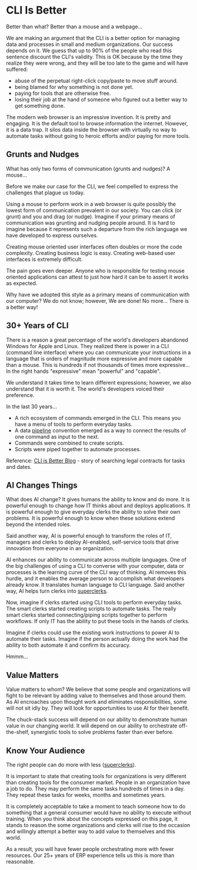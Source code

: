 
# CLI Is Better

Better than what? Better than a mouse and a webpage...

We are making an argument that the CLI is a better option for managing data and processes in small and medium organizations. Our success depends on it. We guess that up to 90% of the people who read this sentence discount the CLI's validity. This is OK because by the time they realize they were wrong, and they will be too late to the game and will have suffered:

- abuse of the perpetual right-click copy/paste to move stuff around.
- being blamed for why something is not done yet.
- paying for tools that are otherwise free.
- losing their job at the hand of someone who figured out a better way to get something done.

The modern web browser is an impressive invention. It is pretty and engaging. It is the default tool to browse information the internet. However, it is a data trap. It silos data inside the browser with virtually no way to automate tasks without going to heroic efforts and/or paying for more tools.

## Grunts and Nudges

What has only two forms of communication (grunts and nudges)? A mouse...

Before we make our case for the CLI, we feel compelled to express the challenges that plague us today.

Using a mouse to perform work in a web browser is quite possibly the lowest form of communication prevalent in our society. You can click (or grunt) and you and drag (or nudge). Imagine if your primary means of communication was grunting and nudging people around. It is hard to imagine because it represents such a departure from the rich language we have developed to express ourselves.

Creating mouse oriented user interfaces often doubles or more the code complexity. Creating business logic is easy. Creating web-based user interfaces is extremely difficult. 

The pain goes even deeper. Anyone who is responsible for testing mouse oriented applications can attest to just how hard it can be to assert it works as expected.

Why have we adopted this style as a primary means of communication with our computer? We do not know; however, We are done! No more... There is a better way!

## 30+ Years of CLI

There is a reason a great percentage of the world's developers abandoned Windows for Apple and Linux. They realized there is power in a CLI (command line interface) where you can communicate your instructions in a language that is orders of magnitude more expressive and more capable than a mouse. This is hundreds if not thousands of times more expressive... In the right hands "expressive" mean "powerful" and "capable".

We understand it takes time to learn different expressions; however, we also understand that it is worth it. The world's developers voiced their preference.

In the last 30 years...
- A rich ecosystem of commands emerged in the CLI. This means you have a menu of tools to perform everyday tasks.
- A data [pipeline](./terminology.md#data-pipeline) convention emerged as a way to connect the results of one command as input to the next.
- Commands were combined to create scripts.
- Scripts were piped together to automate processes.

Reference: [CLI is Better Blog](./blog-cli-better.md) - story of searching legal contracts for tasks and dates.

## AI Changes Things

What does AI change? It gives humans the ability to know and do more. It is powerful enough to change how IT thinks about and deploys applications. It is powerful enough to give everyday clerks the ability to solve their own problems. It is powerful enough to know when these solutions extend beyond the intended roles.

Said another way, AI is powerful enough to transform the roles of IT, managers and clerks to deploy AI-enabled, self-service tools that drive innovation from everyone in an organization.

AI enhances our ability to communicate across multiple languages. One of the big challenges of using a CLI to converse with your computer, data or processes is the learning curve of the CLI way of thinking. AI removes this hurdle, and it enables the average person to accomplish what developers already know. It translates human language to CLI language. Said another way, AI helps turn clerks into [superclerks](./terminology.md#superclerk).

Now, imagine if clerks started using CLI tools to perform everyday tasks. The smart clerks started creating scripts to automate tasks. The really smart clerks started connecting/piping scripts together to perform workflows. If only IT has the ability to put these tools in the hands of clerks.

Imagine if clerks could use the existing work instructions to power AI to automate their tasks. Imagine if the person actually doing the work had the ability to both automate it and confirm its accuracy. 

Hmmm...

## Value Matters

Value matters to whom? We believe that some people and organizations will fight to be relevant by adding value to themselves and those around them. As AI encroaches upon thought work and eliminates responsibilities, some will not sit idly by. They will look for opportunities to use AI for their benefit.

The chuck-stack success will depend on our ability to demonstrate human value in our changing world. It will depend on our ability to orchestrate off-the-shelf, synergistic tools to solve problems faster than ever before.

## Know Your Audience

The right people can do more with less ([superclerks](./terminology.md#superclerk)).

It is important to state that creating tools for organizations is very different than creating tools for the consumer market. People in an organization have a job to do. They may perform the same tasks hundreds of times in a day. They repeat these tasks for weeks, months and sometimes years. 

It is completely acceptable to take a moment to teach someone how to do something that a general consumer would have no ability to execute without training. When you think about the concepts expressed on this page, it stands to reason the some organizations and clerks will rise to the occasion and willingly attempt a better way to add value to themselves and this world.

As a result, you will have fewer people orchestrating more with fewer resources. Our 25+ years of ERP experience tells us this is more than reasonable.
